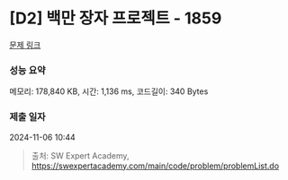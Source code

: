 # [D2] 백만 장자 프로젝트 - 1859 

[문제 링크](https://swexpertacademy.com/main/code/problem/problemDetail.do?contestProbId=AV5LrsUaDxcDFAXc) 

### 성능 요약

메모리: 178,840 KB, 시간: 1,136 ms, 코드길이: 340 Bytes

### 제출 일자

2024-11-06 10:44



> 출처: SW Expert Academy, https://swexpertacademy.com/main/code/problem/problemList.do